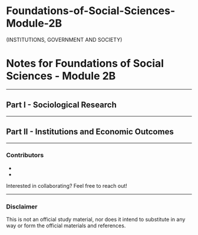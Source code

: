 # Foundations-of-Social-Sciences-Module-2B
(INSTITUTIONS, GOVERNMENT AND SOCIETY)
# Notes for Foundations of Social Sciences - Module 2B
---
## Part I - Sociological Research

---

## Part II - Institutions and Economic Outcomes

---

### Contributors

-  
-  

Interested in collaborating? Feel free to reach out! 

---

### Disclaimer

This is not an official study material, nor does it intend to substitute in any way or form the official materials and references.
